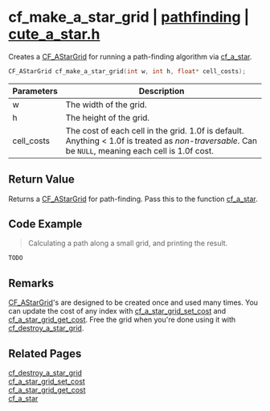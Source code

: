 # cf_make_a_star_grid | [pathfinding](https://github.com/RandyGaul/cute_framework/blob/master/docs/pathfinding/README.md) | [cute_a_star.h](https://github.com/RandyGaul/cute_framework/blob/master/include/cute_a_star.h)

Creates a [CF_AStarGrid](https://github.com/RandyGaul/cute_framework/blob/master/docs/pathfinding/cf_astargrid.md) for running a path-finding algorithm via [cf_a_star](https://github.com/RandyGaul/cute_framework/blob/master/docs/pathfinding/cf_a_star.md).

```cpp
CF_AStarGrid cf_make_a_star_grid(int w, int h, float* cell_costs);
```

Parameters | Description
--- | ---
w | The width of the grid.
h | The height of the grid.
cell_costs | The cost of each cell in the grid. 1.0f is default. Anything < 1.0f is treated as _non-traversable_. Can be `NULL`, meaning each cell is 1.0f cost.

## Return Value

Returns a [CF_AStarGrid](https://github.com/RandyGaul/cute_framework/blob/master/docs/pathfinding/cf_astargrid.md) for path-finding. Pass this to the function [cf_a_star](https://github.com/RandyGaul/cute_framework/blob/master/docs/pathfinding/cf_a_star.md).

## Code Example

> Calculating a path along a small grid, and printing the result.

```cpp
TODO
```

## Remarks

[CF_AStarGrid](https://github.com/RandyGaul/cute_framework/blob/master/docs/pathfinding/cf_astargrid.md)'s are designed to be created once and used many times. You can update the cost of any index with
[cf_a_star_grid_set_cost](https://github.com/RandyGaul/cute_framework/blob/master/docs/pathfinding/cf_a_star_grid_set_cost.md) and [cf_a_star_grid_get_cost](https://github.com/RandyGaul/cute_framework/blob/master/docs/pathfinding/cf_a_star_grid_get_cost.md). Free the grid when you're done using it with [cf_destroy_a_star_grid](https://github.com/RandyGaul/cute_framework/blob/master/docs/pathfinding/cf_destroy_a_star_grid.md).

## Related Pages

[cf_destroy_a_star_grid](https://github.com/RandyGaul/cute_framework/blob/master/docs/pathfinding/cf_destroy_a_star_grid.md)  
[cf_a_star_grid_set_cost](https://github.com/RandyGaul/cute_framework/blob/master/docs/pathfinding/cf_a_star_grid_set_cost.md)  
[cf_a_star_grid_get_cost](https://github.com/RandyGaul/cute_framework/blob/master/docs/pathfinding/cf_a_star_grid_get_cost.md)  
[cf_a_star](https://github.com/RandyGaul/cute_framework/blob/master/docs/pathfinding/cf_a_star.md)  
